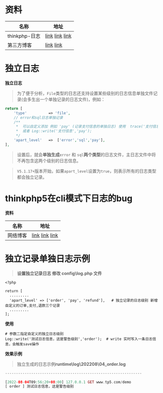 # 资料

| 名称          | 地址                                                         |
| ------------- | ------------------------------------------------------------ |
| thinkphp-日志 | [link](https://www.kancloud.cn/manual/thinkphp5_1/354093#_57)  [link](https://www.kancloud.cn/thinkphp/thinkphp5-guide/90120)  [link](https://www.kancloud.cn/a173512/thinkphp5/1806736) |
| 第三方博客    | [link](https://my.oschina.net/u/4361306/blog/3477786)  [link](https://xjwblog.com/?p=601) |

# 独立日志

**独立日志**

> 为了便于分析，`File`类型的日志还支持设置某些级别的日志信息单独文件记录(会多生出一个单独记录的日志文件)，例如：

```php
return [
    'type'          => 'file', 
    // error和sql日志单独记录
    /**
     *  可以自定义添加 例如 'pay' (记录支付信息的单独日志) 使用  trace('支付信息','pay'); 
     *  或者 Log::write('支付信息','pay');
     */
    'apart_level'   =>  ['error','sql','pay'], 
],
```

> 设置后，就会**单独生成**`error` 和 `sql`**两个类型**的日志文件，主日志文件中将不再包含这两个级别的日志信息。

> `V5.1.17+`版本开始，如果`apart_level`设置为`true`，则表示所有的日志类型都会独立记录。

#  thinkphp5在cli模式下日志的bug

**资料**

| 名称     | 地址                                                         |
| -------- | ------------------------------------------------------------ |
| 网络博客 | [link](http://blog.loldan.com/php/3.html) [link](https://www.dounaite.com/article/6254bde63351efabace624ce.html) [link](https://blog.csdn.net/CsdnGame/article/details/113494045?spm=1001.2101.3001.6661.1&utm_medium=distribute.pc_relevant_t0.none-task-blog-2%7Edefault%7ECTRLIST%7Edefault-1-113494045-blog-104754111.pc_relevant_multi_platform_whitelistv3&depth_1-utm_source=distribute.pc_relevant_t0.none-task-blog-2%7Edefault%7ECTRLIST%7Edefault-1-113494045-blog-104754111.pc_relevant_multi_platform_whitelistv3&utm_relevant_index=1) |

#  独立记录单独日志示例

> **设置独立记录日志 修改 config\log.php 文件**

```shell
<?php

return [
  .........  
  'apart_level' => ['order', 'pay', 'refund'],   # 独立记录的日志级别 新增自定义的订单,支付,退款三个记录
  .........
];
```

**使用**

```shell
# 参数二指定自定义的独立日志级别
Log::write('测试日志信息，这是警告级别','order');  # write 实时写入一条日志信息，会触发save操作
```

**效果示例**

> 独立生成的日志示例**runtime\log\202208\04_order.log**

```php
---------------------------------------------------------------

[2022-08-04T09:56:20+08:00] 127.0.0.1 GET www.tp5.com/demo
[ order ] 测试日志信息，这是警告级别
```

